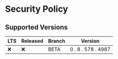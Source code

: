 # Security Policy

## Supported Versions

| LTS   | Released | Branch | Version            |
| ----- | -------- | ------ | ------------------ |
| :x:   | :x:      | BETA   | 0 . 8 . 578 . 4987 |
